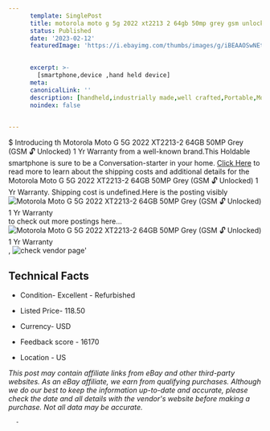 ```yaml
---
      template: SinglePost
      title: motorola moto g 5g 2022 xt2213 2 64gb 50mp grey gsm unlocked 1 yr warranty
      status: Published
      date: '2023-02-12'
      featuredImage: 'https://i.ebayimg.com/thumbs/images/g/iBEAAOSwNEtjbSwh/s-l225.jpg'
       

      excerpt: >-
        [smartphone,device ,hand held device]
      meta:
      canonicalLink: ''
      description: [handheld,industrially made,well crafted,Portable,Mobile,Compact,Convenient,Lightweight,Maneuverable,Man-portable,Miniature,Carriable,Hand-held,Light,Holdable,Transportable,Mobile device,Pocket-sized,On-the-go,Wireless,Cordless,Compact size,Convenient size, smartphone,device ,hand held device]
      noindex: false
      

---
```

$
      Introducing th Motorola Moto G 5G 2022 XT2213-2 64GB 50MP Grey (GSM 🔓 Unlocked) 1 Yr Warranty from a well-known brand.This Holdable smartphone is sure to be a Conversation-starter in your home. [Click Here](https://www.ebay.com/itm/255853540824?hash=item3b920f35d8%3Ag%3AiBEAAOSwNEtjbSwh&mkevt=1&mkcid=1&mkrid=711-53200-19255-0&campid=%253CePNCampaignId%253E&customid=%253CreferenceId%253E&toolid=10049) to read more to learn about the shipping costs and additional details for the Motorola Moto G 5G 2022 XT2213-2 64GB 50MP Grey (GSM 🔓 Unlocked) 1 Yr Warranty. Shipping cost is undefined.Here is the posting visibly ![Motorola Moto G 5G 2022 XT2213-2 64GB 50MP Grey (GSM 🔓 Unlocked) 1 Yr Warranty](https://i.ebayimg.com/thumbs/images/g/iBEAAOSwNEtjbSwh/s-l225.jpg) to check out more postings here... ![Motorola Moto G 5G 2022 XT2213-2 64GB 50MP Grey (GSM 🔓 Unlocked) 1 Yr Warranty](https://i.ebayimg.com/images/g/iBEAAOSwNEtjbSwh/s-l1600.jpg), ![check vendor page](https://origin-galleryplus.ebayimg.com/ws/web/255853540824_2_0_1/225x225.jpg,https://origin-galleryplus.ebayimg.com/ws/web/255853540824_3_0_1/225x225.jpg,https://origin-galleryplus.ebayimg.com/ws/web/255853540824_4_0_1/225x225.jpg,https://origin-galleryplus.ebayimg.com/ws/web/255853540824_5_0_1/225x225.jpg,https://origin-galleryplus.ebayimg.com/ws/web/255853540824_6_0_1/225x225.jpg,https://origin-galleryplus.ebayimg.com/ws/web/255853540824_7_0_1/225x225.jpg,https://origin-galleryplus.ebayimg.com/ws/web/255853540824_8_0_1/225x225.jpg)'

      

 ## Technical Facts 



     
      

 - Condition- Excellent - Refurbished 


      

 - Listed Price- 118.50 


      

 - Currency- USD 


      

 - Feedback score - 16170 


      

 - Location - US 


      
      

 *_This post may contain affiliate links from eBay and other third-party websites. As an eBay affiliate, we earn from qualifying purchases. Although we do our best to keep the information up-to-date and accurate, please check the date and all details with the vendor's website before making a purchase. Not all data may be accurate._*




      -
